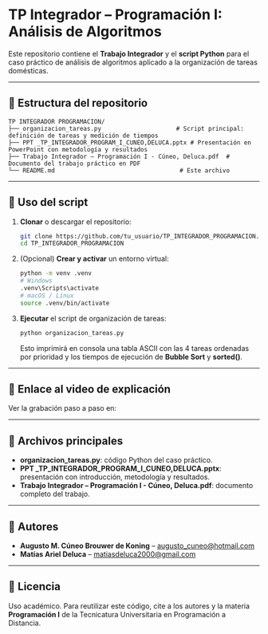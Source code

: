 # TP Integrador – Programación I: Análisis de Algoritmos

Este repositorio contiene el **Trabajo Integrador** y el **script Python** para el caso práctico de análisis de algoritmos aplicado a la organización de tareas domésticas.

---

## 📁 Estructura del repositorio

```plain
TP INTEGRADOR PROGRAMACION/
├── organizacion_tareas.py                     # Script principal: definición de tareas y medición de tiempos
├── PPT _TP_INTEGRADOR_PROGRAM_I_CUNEO,DELUCA.pptx # Presentación en PowerPoint con metodología y resultados
├── Trabajo Integrador – Programación I - Cúneo, Deluca.pdf  # Documento del trabajo práctico en PDF
└── README.md                                   # Este archivo
```

---

## 🚀 Uso del script

1. **Clonar** o descargar el repositorio:
   ```bash
   git clone https://github.com/tu_usuario/TP_INTEGRADOR_PROGRAMACION.git
   cd TP_INTEGRADOR_PROGRAMACION
   ```
2. (Opcional) **Crear y activar** un entorno virtual:
   ```bash
   python -m venv .venv
   # Windows
   .venv\Scripts\activate
   # macOS / Linux
   source .venv/bin/activate
   ```
3. **Ejecutar** el script de organización de tareas:
   ```bash
   python organizacion_tareas.py
   ```
   Esto imprimirá en consola una tabla ASCII con las 4 tareas ordenadas por prioridad y los tiempos de ejecución de **Bubble Sort** y **sorted()**.

---

## 🎥 Enlace al video de explicación

Ver la grabación paso a paso en:



---

## 📄 Archivos principales

- **organizacion_tareas.py**: código Python del caso práctico.
- **PPT _TP_INTEGRADOR_PROGRAM_I_CUNEO,DELUCA.pptx**: presentación con introducción, metodología y resultados.
- **Trabajo Integrador – Programación I - Cúneo, Deluca.pdf**: documento completo del trabajo.

---

## 👥 Autores

- **Augusto M. Cúneo Brouwer de Koning** – augusto_cuneo@hotmail.com  
- **Matías Ariel Deluca** – matiasdeluca2000@gmail.com

---

## 📜 Licencia

Uso académico. Para reutilizar este código, cite a los autores y la materia **Programación I** de la Tecnicatura Universitaria en Programación a Distancia.
